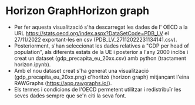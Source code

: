 # Horizon GraphHorizon graph

* Per fer aquesta visualització s'ha descarregat les dades de l' OECD a la URL https://stats.oecd.org/index.aspx?DataSetCode=PDB_LV el 27/11/2022 exportant-les en csv (PDB_LV_27112022231134141.csv).
* Posteriorment, s'han seleccionat les dades relatives a "GDP per head of population", als diferents estats de la UE i posterior a l'any 2000 inclòs i creat un dataset (gdp_precapita_eu_20xx.csv) amb python (tractament horizon.ipynb).
* Amb el nou dataset creat s'ha generat una visualització (gdp_precapita_eu_20xx.png) d'horitzó (horizon graph) mitjançant l'eina RAWGraphs (https://app.rawgraphs.io/).
* Els termes i condicions de l'OECD permetent utilitzar i redistribuïr les seves dades sempre que se'n citi la seva font.
